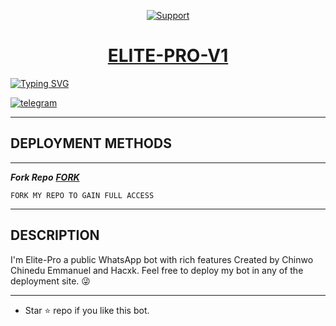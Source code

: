 </p>
</p>
<p align="center">
  <a href="https://chat.whatsapp.com/GRIeuAnUgk54u2IL5ujUxJ">
    <img alt=Support weight="10" src="https://graph.org/file/778da0a03e971ae4b41e5.jpg"> 
    </p>
<h1 align="center">    ELITE-PRO-V1
</h1>
<p align="center"> 
    </p>
    </p>

   [![Typing SVG](https://readme-typing-svg.herokuapp.com?font=Rockstar-ExtraBold&color=BBDEFB&lines=WELCOME+TO+ELITE+PRO+V1+MADE+BY;CHINWO+CHINEDU+EMMANUEL;THANKS+FOR+VISITING+MY+REPO)](https://git.io/typing-svg)
   

<a aria-label="Chat me" href="https://t.me/Chinedu_md" target="_blank">
    <img alt="telegram" src="https://img.shields.io/badge/Chat Me-25D366?style=for-the-badge&logo=telegram&logoColor=white" />
  </a>

---

## DEPLOYMENT METHODS
---
   ***Fork Repo***
 ***[FORK](https://github.com/elite-md/Elite-Pro-V1/fork)***
 
    FORK MY REPO TO GAIN FULL ACCESS
---

  ## DESCRIPTION
I'm Elite-Pro a public WhatsApp bot with rich features Created by Chinwo Chinedu Emmanuel and Hacxk. Feel free to deploy my bot in any of the deployment site. 😜

 --- 
- Star ⭐ repo if you like this bot.
